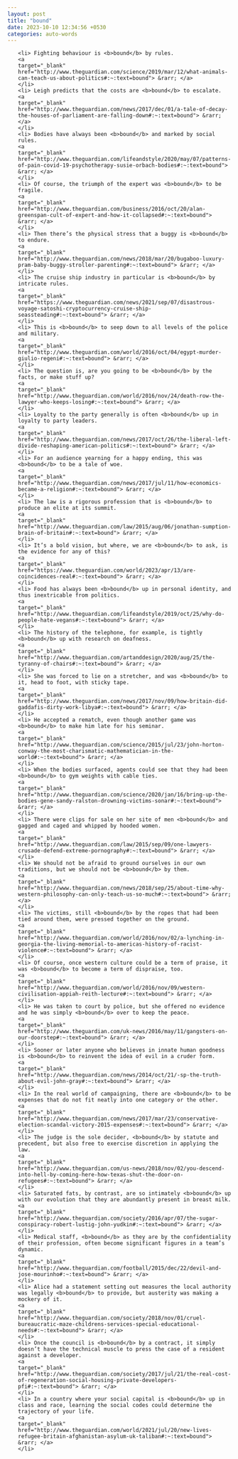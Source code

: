 ```yaml
---
layout: post
title: "bound"
date: 2023-10-10 12:34:56 +0530
categories: auto-words
---
```

<ol>

    <li> Fighting behaviour is <b>bound</b> by rules.
    <a 
    target="_blank" 
    href="http://www.theguardian.com/science/2019/mar/12/what-animals-can-teach-us-about-politics#:~:text=bound"> &rarr; </a>
    </li>
    <li> Leigh predicts that the costs are <b>bound</b> to escalate.
    <a 
    target="_blank" 
    href="http://www.theguardian.com/news/2017/dec/01/a-tale-of-decay-the-houses-of-parliament-are-falling-down#:~:text=bound"> &rarr; </a>
    </li>
    <li> Bodies have always been <b>bound</b> and marked by social rules.
    <a 
    target="_blank" 
    href="http://www.theguardian.com/lifeandstyle/2020/may/07/patterns-of-pain-covid-19-psychotherapy-susie-orbach-bodies#:~:text=bound"> &rarr; </a>
    </li>
    <li> Of course, the triumph of the expert was <b>bound</b> to be fragile.
    <a 
    target="_blank" 
    href="http://www.theguardian.com/business/2016/oct/20/alan-greenspan-cult-of-expert-and-how-it-collapsed#:~:text=bound"> &rarr; </a>
    </li>
    <li> Then there’s the physical stress that a buggy is <b>bound</b> to endure.
    <a 
    target="_blank" 
    href="http://www.theguardian.com/news/2018/mar/20/bugaboo-luxury-pram-baby-buggy-stroller-parenting#:~:text=bound"> &rarr; </a>
    </li>
    <li> The cruise ship industry in particular is <b>bound</b> by intricate rules.
    <a 
    target="_blank" 
    href="https://www.theguardian.com/news/2021/sep/07/disastrous-voyage-satoshi-cryptocurrency-cruise-ship-seassteading#:~:text=bound"> &rarr; </a>
    </li>
    <li> This is <b>bound</b> to seep down to all levels of the police and military.
    <a 
    target="_blank" 
    href="http://www.theguardian.com/world/2016/oct/04/egypt-murder-giulio-regeni#:~:text=bound"> &rarr; </a>
    </li>
    <li> The question is, are you going to be <b>bound</b> by the facts, or make stuff up?
    <a 
    target="_blank" 
    href="http://www.theguardian.com/world/2016/nov/24/death-row-the-lawyer-who-keeps-losing#:~:text=bound"> &rarr; </a>
    </li>
    <li> Loyalty to the party generally is often <b>bound</b> up in loyalty to party leaders.
    <a 
    target="_blank" 
    href="http://www.theguardian.com/news/2017/oct/26/the-liberal-left-divide-reshaping-american-politics#:~:text=bound"> &rarr; </a>
    </li>
    <li> For an audience yearning for a happy ending, this was <b>bound</b> to be a tale of woe.
    <a 
    target="_blank" 
    href="http://www.theguardian.com/news/2017/jul/11/how-economics-became-a-religion#:~:text=bound"> &rarr; </a>
    </li>
    <li> The law is a rigorous profession that is <b>bound</b> to produce an elite at its summit.
    <a 
    target="_blank" 
    href="http://www.theguardian.com/law/2015/aug/06/jonathan-sumption-brain-of-britain#:~:text=bound"> &rarr; </a>
    </li>
    <li> It’s a bold vision, but where, we are <b>bound</b> to ask, is the evidence for any of this?
    <a 
    target="_blank" 
    href="https://www.theguardian.com/world/2023/apr/13/are-coincidences-real#:~:text=bound"> &rarr; </a>
    </li>
    <li> Food has always been <b>bound</b> up in personal identity, and thus inextricable from politics.
    <a 
    target="_blank" 
    href="http://www.theguardian.com/lifeandstyle/2019/oct/25/why-do-people-hate-vegans#:~:text=bound"> &rarr; </a>
    </li>
    <li> The history of the telephone, for example, is tightly <b>bound</b> up with research on deafness.
    <a 
    target="_blank" 
    href="http://www.theguardian.com/artanddesign/2020/aug/25/the-tyranny-of-chairs#:~:text=bound"> &rarr; </a>
    </li>
    <li> She was forced to lie on a stretcher, and was <b>bound</b> to it, head to foot, with sticky tape.
    <a 
    target="_blank" 
    href="http://www.theguardian.com/news/2017/nov/09/how-britain-did-gaddafis-dirty-work-libya#:~:text=bound"> &rarr; </a>
    </li>
    <li> He accepted a rematch, even though another game was <b>bound</b> to make him late for his seminar.
    <a 
    target="_blank" 
    href="http://www.theguardian.com/science/2015/jul/23/john-horton-conway-the-most-charismatic-mathematician-in-the-world#:~:text=bound"> &rarr; </a>
    </li>
    <li> When the bodies surfaced, agents could see that they had been <b>bound</b> to gym weights with cable ties.
    <a 
    target="_blank" 
    href="http://www.theguardian.com/science/2020/jan/16/bring-up-the-bodies-gene-sandy-ralston-drowning-victims-sonar#:~:text=bound"> &rarr; </a>
    </li>
    <li> There were clips for sale on her site of men <b>bound</b> and gagged and caged and whipped by hooded women.
    <a 
    target="_blank" 
    href="http://www.theguardian.com/law/2015/sep/09/one-lawyers-crusade-defend-extreme-pornography#:~:text=bound"> &rarr; </a>
    </li>
    <li> We should not be afraid to ground ourselves in our own traditions, but we should not be <b>bound</b> by them.
    <a 
    target="_blank" 
    href="http://www.theguardian.com/news/2018/sep/25/about-time-why-western-philosophy-can-only-teach-us-so-much#:~:text=bound"> &rarr; </a>
    </li>
    <li> The victims, still <b>bound</b> by the ropes that had been tied around them, were pressed together on the ground.
    <a 
    target="_blank" 
    href="http://www.theguardian.com/world/2016/nov/02/a-lynching-in-georgia-the-living-memorial-to-americas-history-of-racist-violence#:~:text=bound"> &rarr; </a>
    </li>
    <li> Of course, once western culture could be a term of praise, it was <b>bound</b> to become a term of dispraise, too.
    <a 
    target="_blank" 
    href="http://www.theguardian.com/world/2016/nov/09/western-civilisation-appiah-reith-lecture#:~:text=bound"> &rarr; </a>
    </li>
    <li> He was taken to court by police, but she offered no evidence and he was simply <b>bound</b> over to keep the peace.
    <a 
    target="_blank" 
    href="http://www.theguardian.com/uk-news/2016/may/11/gangsters-on-our-doorstep#:~:text=bound"> &rarr; </a>
    </li>
    <li> Sooner or later anyone who believes in innate human goodness is <b>bound</b> to reinvent the idea of evil in a cruder form.
    <a 
    target="_blank" 
    href="http://www.theguardian.com/news/2014/oct/21/-sp-the-truth-about-evil-john-gray#:~:text=bound"> &rarr; </a>
    </li>
    <li> In the real world of campaigning, there are <b>bound</b> to be expenses that do not fit neatly into one category or the other.
    <a 
    target="_blank" 
    href="http://www.theguardian.com/news/2017/mar/23/conservative-election-scandal-victory-2015-expenses#:~:text=bound"> &rarr; </a>
    </li>
    <li> The judge is the sole decider, <b>bound</b> by statute and precedent, but also free to exercise discretion in applying the law.
    <a 
    target="_blank" 
    href="http://www.theguardian.com/us-news/2018/nov/02/you-descend-into-hell-by-coming-here-how-texas-shut-the-door-on-refugees#:~:text=bound"> &rarr; </a>
    </li>
    <li> Saturated fats, by contrast, are so intimately <b>bound</b> up with our evolution that they are abundantly present in breast milk.
    <a 
    target="_blank" 
    href="http://www.theguardian.com/society/2016/apr/07/the-sugar-conspiracy-robert-lustig-john-yudkin#:~:text=bound"> &rarr; </a>
    </li>
    <li> Medical staff, <b>bound</b> as they are by the confidentiality of their profession, often become significant figures in a team’s dynamic.
    <a 
    target="_blank" 
    href="http://www.theguardian.com/football/2015/dec/22/devil-and-jose-mourinho#:~:text=bound"> &rarr; </a>
    </li>
    <li> Alice had a statement setting out measures the local authority was legally <b>bound</b> to provide, but austerity was making a mockery of it.
    <a 
    target="_blank" 
    href="http://www.theguardian.com/society/2018/nov/01/cruel-bureaucratic-maze-childrens-services-special-educational-needs#:~:text=bound"> &rarr; </a>
    </li>
    <li> Once the council is <b>bound</b> by a contract, it simply doesn’t have the technical muscle to press the case of a resident against a developer.
    <a 
    target="_blank" 
    href="http://www.theguardian.com/society/2017/jul/21/the-real-cost-of-regeneration-social-housing-private-developers-pfi#:~:text=bound"> &rarr; </a>
    </li>
    <li> In a country where your social capital is <b>bound</b> up in class and race, learning the social codes could determine the trajectory of your life.
    <a 
    target="_blank" 
    href="http://www.theguardian.com/world/2021/jul/20/new-lives-refugee-britain-afghanistan-asylum-uk-taliban#:~:text=bound"> &rarr; </a>
    </li>